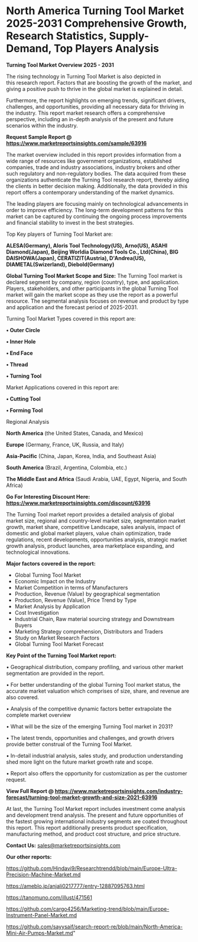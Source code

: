 # North America Turning Tool Market 2025-2031 Comprehensive Growth, Research Statistics, Supply-Demand,  Top Players Analysis

<Strong> Turning Tool Market Overview 2025 - 2031</strong>

The rising technology in Turning Tool Market is also depicted in this research report. Factors that are boosting the growth of the market, and giving a positive push to thrive in the global market is explained in detail.

Furthermore, the report highlights on emerging trends, significant drivers, challenges, and opportunities, providing all necessary data for thriving in the industry. This report market research offers a comprehensive perspective, including an in-depth analysis of the present and future scenarios within the industry.

<strong>Request Sample Report @ <a href=https://www.marketreportsinsights.com/sample/63916>https://www.marketreportsinsights.com/sample/63916</a></strong>

The market overview included in this report provides information from a wide range of resources like government organizations, established companies, trade and industry associations, industry brokers and other such regulatory and non-regulatory bodies. The data acquired from these organizations authenticate the Turning Tool research report, thereby aiding the clients in better decision making. Additionally, the data provided in this report offers a contemporary understanding of the market dynamics.

The leading players are focusing mainly on technological advancements in order to improve efficiency. The long-term development patterns for this market can be captured by continuing the ongoing process improvements and financial stability to invest in the best strategies.

Top Key players of Turning Tool Market are:

<strong>ALESA(Germany), Aloris Tool Technology(US), Arno(US), ASAHI Diamond(Japan), Beijing Worldia Diamond Tools Co., Ltd(China), BIG DAISHOWA(Japan), CERATIZIT(Austria), D&#39;Andrea(US), DIAMETAL(Swizerland), Diebold(Germany)</strong>

<strong><b>Global Turning Tool Market Scope and Size:</b></strong>
The Turning Tool market is declared segment by company, region (country), type, and application. Players, stakeholders, and other participants in the global Turning Tool market will gain the market scope as they use the report as a powerful resource. The segmental analysis focuses on revenue and product by type and application and the forecast period of 2025-2031.

Turning Tool Market Types covered in this report are:

<strong>• Outer Circle

• Inner Hole

• End Face

• Thread

• Turning Tool</strong>

Market Applications covered in this report are:

<strong>• Cutting Tool

• Forming Tool</strong> 

Regional Analysis

<strong>North America</strong> (the United States, Canada, and Mexico)

<strong>Europe</strong> (Germany, France, UK, Russia, and Italy)

<strong>Asia-Pacific</strong> (China, Japan, Korea, India, and Southeast Asia)

<strong>South America</strong> (Brazil, Argentina, Colombia, etc.)

<strong>The Middle East and Africa</strong> (Saudi Arabia, UAE, Egypt, Nigeria, and South Africa)

<strong>Go For Interesting Discount Here: <a href=https://www.marketreportsinsights.com/discount/63916>https://www.marketreportsinsights.com/discount/63916</a></strong>

The Turning Tool market report provides a detailed analysis of global market size, regional and country-level market size, segmentation market growth, market share, competitive Landscape, sales analysis, impact of domestic and global market players, value chain optimization, trade regulations, recent developments, opportunities analysis, strategic market growth analysis, product launches, area marketplace expanding, and technological innovations.

<strong><b>Major factors covered in the report:</b></strong>
<ul>
  <li>Global Turning Tool Market </li>
  <li>Economic Impact on the Industry</li>
  <li>Market Competition in terms of Manufacturers</li>
  <li>Production, Revenue (Value) by geographical segmentation</li>
  <li>Production, Revenue (Value), Price Trend by Type</li>
  <li>Market Analysis by Application</li>
  <li>Cost Investigation</li>
  <li>Industrial Chain, Raw material sourcing strategy and Downstream Buyers</li>
  <li>Marketing Strategy comprehension, Distributors and Traders</li>
  <li>Study on Market Research Factors</li>
  <li>Global Turning Tool Market Forecast</li>
</ul>

<strong><b>Key Point of the Turning Tool Market report:</b></strong>

• Geographical distribution, company profiling, and various other market segmentation are provided in the report.

• For better understanding of the global Turning Tool market status, the accurate market valuation which comprises of size, share, and revenue are also covered.

• Analysis of the competitive dynamic factors better extrapolate the complete market overview

• What will be the size of the emerging Turning Tool market in 2031?

• The latest trends, opportunities and challenges, and growth drivers provide better construal of the Turning Tool Market.

• In-detail industrial analysis, sales study, and production understanding shed more light on the future market growth rate and scope.

• Report also offers the opportunity for customization as per the customer request.

<strong><b>View Full Report @ <a href=https://www.marketreportsinsights.com/industry-forecast/turning-tool-market-growth-and-size-2021-63916>https://www.marketreportsinsights.com/industry-forecast/turning-tool-market-growth-and-size-2021-63916</a></b></strong>


At last, the Turning Tool Market report includes investment come analysis and development trend analysis. The present and future opportunities of the fastest growing international industry segments are coated throughout this report. This report additionally presents product specification, manufacturing method, and product cost structure, and price structure.

<strong>Contact Us:</strong>
sales@marketreportsinsights.com

<strong>Our other reports:</strong>

<a href=https://github.com/Hindavi9/Researchtrendd/blob/main/Europe-Ultra-Precision-Machine-Market.md>https://github.com/Hindavi9/Researchtrendd/blob/main/Europe-Ultra-Precision-Machine-Market.md</a>

<a href=https://ameblo.jp/anjali0217777/entry-12887095763.html>https://ameblo.jp/anjali0217777/entry-12887095763.html</a>

<a href=https://tanomuno.com/illust/471561>https://tanomuno.com/illust/471561</a>

<a href=https://github.com/cargo4256/Marketing-trend/blob/main/Europe-Instrument-Panel-Market.md>https://github.com/cargo4256/Marketing-trend/blob/main/Europe-Instrument-Panel-Market.md</a>

<a href=https://github.com/sayysaif/search-report-re/blob/main/North-America-Mini-Air-Pumps-Market.md>https://github.com/sayysaif/search-report-re/blob/main/North-America-Mini-Air-Pumps-Market.md</a>"
